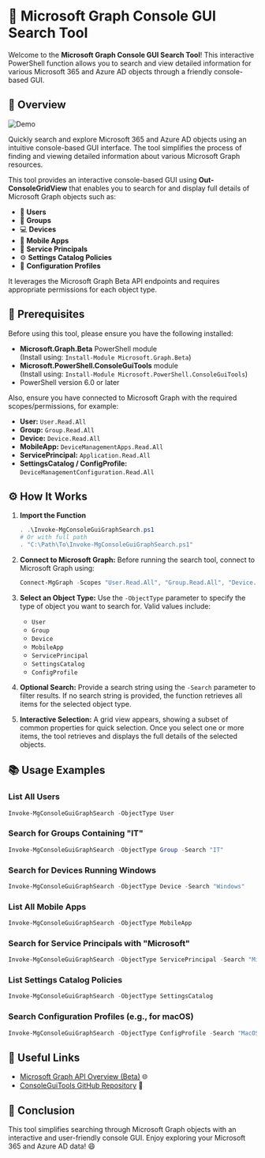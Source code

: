 # 📖 Microsoft Graph Console GUI Search Tool

Welcome to the **Microsoft Graph Console GUI Search Tool**! This interactive PowerShell function allows you to search and view detailed information for various Microsoft 365 and Azure AD objects through a friendly console-based GUI.

## 🚀 Overview

![Demo](https://raw.githubusercontent.com/Jorgeasaurus/MgConsoleGuiGraphSearch/main/MgConsoleGuiGraphSearchDemo.gif)

Quickly search and explore Microsoft 365 and Azure AD objects using an intuitive console-based GUI interface. The tool simplifies the process of finding and viewing detailed information about various Microsoft Graph resources.


This tool provides an interactive console-based GUI using **Out-ConsoleGridView** that enables you to search for and display full details of Microsoft Graph objects such as:

- 👤 **Users**
- 👥 **Groups**
- 💻 **Devices**
- 📱 **Mobile Apps**
- 🔐 **Service Principals**
- ⚙️ **Settings Catalog Policies**
- 📄 **Configuration Profiles**

It leverages the Microsoft Graph Beta API endpoints and requires appropriate permissions for each object type.

## 🔧 Prerequisites

Before using this tool, please ensure you have the following installed:

- **Microsoft.Graph.Beta** PowerShell module  
  (Install using: `Install-Module Microsoft.Graph.Beta`)
- **Microsoft.PowerShell.ConsoleGuiTools** module  
  (Install using: `Install-Module Microsoft.PowerShell.ConsoleGuiTools`)
- PowerShell version 6.0 or later

Also, ensure you have connected to Microsoft Graph with the required scopes/permissions, for example:

- **User:** `User.Read.All`
- **Group:** `Group.Read.All`
- **Device:** `Device.Read.All`
- **MobileApp:** `DeviceManagementApps.Read.All`
- **ServicePrincipal:** `Application.Read.All`
- **SettingsCatalog / ConfigProfile:** `DeviceManagementConfiguration.Read.All`

## ⚙️ How It Works
1. **Import the Function**
   ```powershell
   . .\Invoke-MgConsoleGuiGraphSearch.ps1
   # Or with full path
   . "C:\Path\To\Invoke-MgConsoleGuiGraphSearch.ps1"
   ```

2. **Connect to Microsoft Graph:**
   Before running the search tool, connect to Microsoft Graph using:
   ```powershell
   Connect-MgGraph -Scopes "User.Read.All", "Group.Read.All", "Device.Read.All", "DeviceManagementApps.Read.All", "Application.Read.All", "DeviceManagementConfiguration.Read.All"
   ```
3. **Select an Object Type:**
   Use the `-ObjectType` parameter to specify the type of object you want to search for. Valid values include:
   - `User`
   - `Group`
   - `Device`
   - `MobileApp`
   - `ServicePrincipal`
   - `SettingsCatalog`
   - `ConfigProfile`

4. **Optional Search:**
   Provide a search string using the `-Search` parameter to filter results. If no search string is provided, the function retrieves all items for the selected object type.

5. **Interactive Selection:**
   A grid view appears, showing a subset of common properties for quick selection. Once you select one or more items, the tool retrieves and displays the full details of the selected objects.

## 📚 Usage Examples

### List All Users
```powershell
Invoke-MgConsoleGuiGraphSearch -ObjectType User
```

### Search for Groups Containing "IT"
```powershell
Invoke-MgConsoleGuiGraphSearch -ObjectType Group -Search "IT"
```

### Search for Devices Running Windows
```powershell
Invoke-MgConsoleGuiGraphSearch -ObjectType Device -Search "Windows"
```

### List All Mobile Apps
```powershell
Invoke-MgConsoleGuiGraphSearch -ObjectType MobileApp
```

### Search for Service Principals with "Microsoft"
```powershell
Invoke-MgConsoleGuiGraphSearch -ObjectType ServicePrincipal -Search "Microsoft"
```

### List Settings Catalog Policies
```powershell
Invoke-MgConsoleGuiGraphSearch -ObjectType SettingsCatalog
```

### Search Configuration Profiles (e.g., for macOS)
```powershell
Invoke-MgConsoleGuiGraphSearch -ObjectType ConfigProfile -Search "MacOS"
```

## 🔗 Useful Links

- [Microsoft Graph API Overview (Beta)](https://learn.microsoft.com/graph/api/overview?view=graph-rest-beta) 🌐
- [ConsoleGuiTools GitHub Repository](https://github.com/PowerShell/ConsoleGuiTools) 🚀

## 🎉 Conclusion

This tool simplifies searching through Microsoft Graph objects with an interactive and user-friendly console GUI. Enjoy exploring your Microsoft 365 and Azure AD data! 😄
